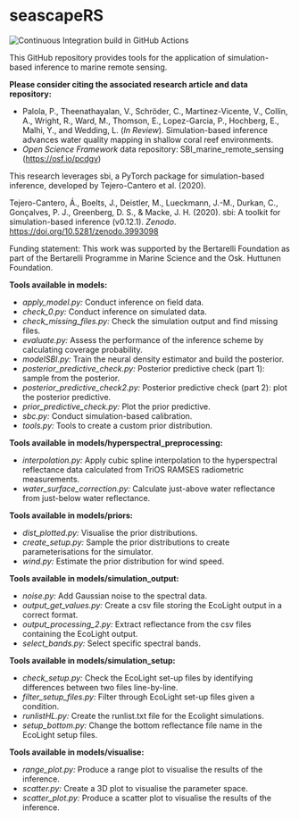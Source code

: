 # seascapeRS

![Continuous Integration build in GitHub Actions](https://github.com/pirtapalola/seascapeRS/workflows/CI/badge.svg?branch=main)



This GitHub repository provides tools for the application of simulation-based inference to marine remote sensing.

**Please consider citing the associated research article and data repository:**
- Palola, P., Theenathayalan, V., Schröder, C., Martinez-Vicente, V., Collin, A., Wright, R., Ward, M., Thomson, E., Lopez-Garcia, P., Hochberg, E., Malhi, Y., and Wedding, L. (*In Review*). Simulation-based inference advances water
  quality mapping in shallow coral reef environments.
- *Open Science Framework* data repository: SBI_marine_remote_sensing (https://osf.io/pcdgv)

This research leverages sbi, a PyTorch package for simulation-based inference, developed by Tejero-Cantero et al. (2020).

Tejero-Cantero, Á., Boelts, J., Deistler, M., Lueckmann, J.-M., Durkan, C., Gonçalves, P. J., Greenberg, D. S., & Macke, J. H. (2020). sbi: A toolkit for simulation-based inference (v0.12.1). *Zenodo*. https://doi.org/10.5281/zenodo.3993098

Funding statement: This work was supported by the Bertarelli Foundation as part of the Bertarelli Programme in Marine Science and the Osk. Huttunen Foundation.

**Tools available in models:**
- *apply_model.py:* Conduct inference on field data.
- *check_0.py:* Conduct inference on simulated data.
- *check_missing_files.py:* Check the simulation output and find missing files.
- *evaluate.py:*  Assess the performance of the inference scheme by calculating coverage probability.
- *modelSBI.py:* Train the neural density estimator and build the posterior.
- *posterior_predictive_check.py:* Posterior predictive check (part 1): sample from the posterior.
- *posterior_predictive_check2.py:* Posterior predictive check (part 2): plot the posterior predictive.
- *prior_predictive_check.py:* Plot the prior predictive.
- *sbc.py:* Conduct simulation-based calibration.
- *tools.py:* Tools to create a custom prior distribution.

**Tools available in models/hyperspectral_preprocessing:**
- *interpolation.py:* Apply cubic spline interpolation to the hyperspectral reflectance data calculated from TriOS RAMSES radiometric measurements.
- *water_surface_correction.py:* Calculate just-above water reflectance from just-below water reflectance.

**Tools available in models/priors:**
- *dist_plotted.py:* Visualise the prior distributions.
- *create_setup.py:* Sample the prior distributions to create parameterisations for the simulator.
- *wind.py:* Estimate the prior distribution for wind speed.

**Tools available in models/simulation_output:**
- *noise.py:* Add Gaussian noise to the spectral data.
- *output_get_values.py:* Create a csv file storing the EcoLight output in a correct format.
- *output_processing_2.py:* Extract reflectance from the csv files containing the EcoLight output.
- *select_bands.py:* Select specific spectral bands.

**Tools available in models/simulation_setup:**
- *check_setup.py:* Check the EcoLight set-up files by identifying differences between two files line-by-line.
- *filter_setup_files.py:* Filter through EcoLight set-up files given a condition.
- *runlistHL.py:* Create the runlist.txt file for the Ecolight simulations.
- *setup_bottom.py:* Change the bottom reflectance file name in the EcoLight setup files.

**Tools available in models/visualise:**
- *range_plot.py:* Produce a range plot to visualise the results of the inference.
- *scatter.py:* Create a 3D plot to visualise the parameter space.
- *scatter_plot.py:* Produce a scatter plot to visualise the results of the inference.
